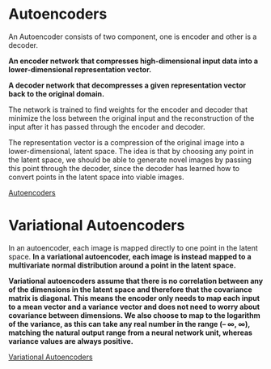 # **Autoencoders**

An Autoencoder consists of two component, one is encoder and other is a decoder.

 **An encoder network that compresses high-dimensional input data into a lower-dimensional representation vector.**
 
 **A decoder network that decompresses a given representation vector back to the original domain.**

The network is trained to find weights for the encoder and decoder that minimize the loss between the original input and the reconstruction
of the input after it has passed through the encoder and decoder.

The representation vector is a compression of the original image into a lower-dimensional, latent space. The idea is that by choosing any point
in the latent space, we should be able to generate novel images by passing this point through the decoder, since the decoder has learned how to
convert points in the latent space into viable images.

[Autoencoders](/Img/ae.png)

# **Variational Autoencoders**

In an autoencoder, each image is mapped directly to one point in the latent space. **In a variational autoencoder, each image is instead mapped to
a multivariate normal distribution around a point in the latent space.**

**Variational autoencoders assume that there is no correlation between any of the dimensions in the latent space and therefore that the covariance 
matrix is diagonal. This means the encoder only needs to map each input to a mean vector and a variance vector and does not need to worry about 
covariance between dimensions. We also choose to map to the logarithm of the variance, as this can take any real number in the range (– ∞, ∞), 
matching the natural output range from a neural network unit, whereas variance values are always positive.**

[Variational Autoencoders](/Img/vae.png)


